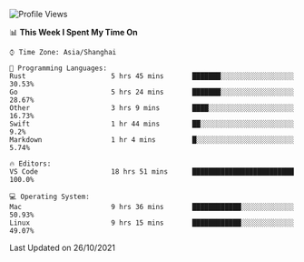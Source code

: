<!--START_SECTION:waka-->
![Profile Views](http://img.shields.io/badge/Profile%20Views-15-blue)

📊 **This Week I Spent My Time On** 

```text
⌚︎ Time Zone: Asia/Shanghai

💬 Programming Languages: 
Rust                     5 hrs 45 mins       ███████░░░░░░░░░░░░░░░░░░   30.53% 
Go                       5 hrs 24 mins       ███████░░░░░░░░░░░░░░░░░░   28.67% 
Other                    3 hrs 9 mins        ████░░░░░░░░░░░░░░░░░░░░░   16.73% 
Swift                    1 hr 44 mins        ██░░░░░░░░░░░░░░░░░░░░░░░   9.2% 
Markdown                 1 hr 4 mins         █░░░░░░░░░░░░░░░░░░░░░░░░   5.74%

🔥 Editors: 
VS Code                  18 hrs 51 mins      █████████████████████████   100.0%

💻 Operating System: 
Mac                      9 hrs 36 mins       ████████████░░░░░░░░░░░░░   50.93% 
Linux                    9 hrs 15 mins       ████████████░░░░░░░░░░░░░   49.07%

```


 Last Updated on 26/10/2021
<!--END_SECTION:waka-->
